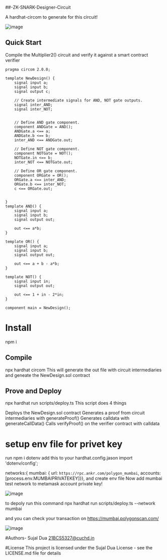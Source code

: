 ##-ZK-SNARK-Designer-Circuit

A hardhat-circom  to generate for this circuit!

![image](https://github.com/0Sujal/-ZK-SNARK-Designer-Circuit/assets/90201074/37d8bf38-c8c0-457b-9180-86ed493dbda6)

## Quick Start
Compile the Multiplier2() circuit and verify it against a smart contract verifier

```
pragma circom 2.0.0;

template NewDesign() {
    signal input a;
    signal input b;
    signal output c;

    // Create intermediate signals for AND, NOT gate outputs.
    signal inter_AND;
    signal inter_NOT;


    // Define AND gate component.
    component ANDGate = AND();
    ANDGate.a <== a;
    ANDGate.b <== b;
    inter_AND <== ANDGate.out;

    // Define NOT gate component.
    component NOTGate = NOT();
    NOTGate.in <== b;
    inter_NOT <== NOTGate.out;

    // Define OR gate component.
    component ORGate = OR();
    ORGate.a <== inter_AND;
    ORGate.b <== inter_NOT;
    c <== ORGate.out;

    
}
template AND() {
    signal input a;
    signal input b;
    signal output out;

    out <== a*b;
}

template OR() {
    signal input a;
    signal input b;
    signal output out;

    out <== a + b - a*b;
}

template NOT() {
    signal input in;
    signal output out;

    out <== 1 + in - 2*in;
}

component main = NewDesign();
```

# Install
npm i

## Compile
npx hardhat circom   This will generate the out file with circuit intermediaries and geneate the NewDesign.sol contract

## Prove and Deploy
npx hardhat run scripts/deploy.ts This script does 4 things

Deploys the NewDesign.sol contract
Generates a proof from circuit intermediaries with generateProof()
Generates calldata with generateCallData()
Calls verifyProof() on the verifier contract with calldata
# setup env file for privet key 
  run  npm i dotenv
  add this to your hardhat.config.jason 
  import 'dotenv/config';
  
   networks:{
  mumbai: {
    url: `https://rpc.ankr.com/polygon_mumbai`,
    accounts: [process.env.MUMBAIPRIVATEKEY]}},
    and create env file 
 Now  add mumbai test network to metamask account private key!  

 ![image](https://github.com/0Sujal/-ZK-SNARK-Designer-Circuit/assets/90201074/63a18f84-063d-4b05-8a6f-3a5684033ba7)
 
 to depoly run this command 
 npx hardhat run scripts/deploy.ts --network mumbai
 
 and you can check your transaction on https://mumbai.polygonscan.com/ 

 ![image](https://github.com/0Sujal/-ZK-SNARK-Designer-Circuit/assets/90201074/254ca899-fe7e-4046-8daa-924d7d028115)
 
#Authors- Sujal Dua 21BCS5327@cuchd.in

#License This project is licensed under the Sujal Dua License - see the LICENSE.md file for details
